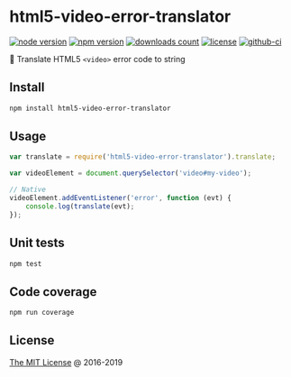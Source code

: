 # html5-video-error-translator

[![node version](https://img.shields.io/node/v/html5-video-error-translator.svg)](https://www.npmjs.com/package/html5-video-error-translator)
[![npm version](https://badge.fury.io/js/html5-video-error-translator.svg)](https://badge.fury.io/js/html5-video-error-translator)
[![downloads count](https://img.shields.io/npm/dt/html5-video-error-translator.svg)](https://www.npmjs.com/package/html5-video-error-translator)
[![license](https://img.shields.io/npm/l/html5-video-error-translator.svg)](https://www.npmjs.com/package/html5-video-error-translator)
[![github-ci](https://github.com/piecioshka/html5-video-error-translator/actions/workflows/testing.yml/badge.svg)](https://github.com/piecioshka/html5-video-error-translator/actions/workflows/testing.yml)

:hammer: Translate HTML5 `<video>` error code to string

## Install

```bash
npm install html5-video-error-translator
```

## Usage

```javascript
var translate = require('html5-video-error-translator').translate;

var videoElement = document.querySelector('video#my-video');

// Native
videoElement.addEventListener('error', function (evt) {
    console.log(translate(evt);
});
```

## Unit tests

```bash
npm test
```

## Code coverage

```bash
npm run coverage
```

## License

[The MIT License](https://piecioshka.mit-license.org) @ 2016-2019

